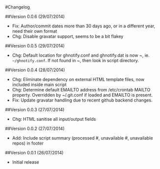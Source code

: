 #Changelog

##Version 0.0.6 (29/07/2014)
* Fix: Author/commit dates more than 30 days ago, or in a different year, need their own format
* Chg: Disable gravatar support, seems to be a bit flakey

##Version 0.0.5 (29/07/2014)
* Chg: Default location for ghnotify.conf and ghnotify.dat is now ~, ie. `~/ghnotify.conf`. If not found in ~, then look in script directory.

##Version 0.0.4 (28/07/2014)
* Chg: Eliminate dependency on external HTML template files, now included inside main script
* Chg: Determine default EMAILTO address from /etc/crontab MAILTO property. Overridden by ~/.git.conf if loaded and EMAILTO is present.
* Fix: Update gravatar handling due to recent github backend changes.

##Version 0.0.3 (27/07/2014)
* Chg: HTML sanitise all input/output fields

##Version 0.0.2 (27/07/2014)
* Add: Include script summary (processed #, unavailable #, unavailable repos) in footer

##Version 0.0.1 (26/07/2014)
* Initial release

